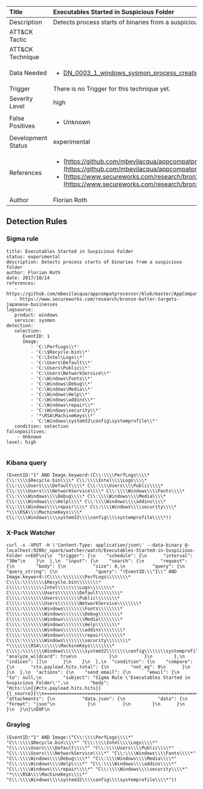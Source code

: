 | Title                | Executables Started in Suspicious Folder                                                                                                                                                 |
|:---------------------|:------------------------------------------------------------------------------------------------------------------------------------------------------------|
| Description          | Detects process starts of binaries from a suspicious folder                                                                                                                                           |
| ATT&amp;CK Tactic    | <ul></ul>  |
| ATT&amp;CK Technique | <ul></ul>                             |
| Data Needed          | <ul><li>[DN_0003_1_windows_sysmon_process_creation](../Data_Needed/DN_0003_1_windows_sysmon_process_creation.md)</li></ul>                                                         |
| Trigger              |  There is no Trigger for this technique yet.  |
| Severity Level       | high                                                                                                                                                 |
| False Positives      | <ul><li>Unknown</li></ul>                                                                  |
| Development Status   | experimental                                                                                                                                                |
| References           | <ul><li>[https://github.com/mbevilacqua/appcompatprocessor/blob/master/AppCompatSearch.txt](https://github.com/mbevilacqua/appcompatprocessor/blob/master/AppCompatSearch.txt)</li><li>[https://www.secureworks.com/research/bronze-butler-targets-japanese-businesses](https://www.secureworks.com/research/bronze-butler-targets-japanese-businesses)</li></ul>                                                          |
| Author               | Florian Roth                                                                                                                                                |


## Detection Rules

### Sigma rule

```
title: Executables Started in Suspicious Folder
status: experimental
description: Detects process starts of binaries from a suspicious folder
author: Florian Roth
date: 2017/10/14
references:
   - https://github.com/mbevilacqua/appcompatprocessor/blob/master/AppCompatSearch.txt
   - https://www.secureworks.com/research/bronze-butler-targets-japanese-businesses
logsource:
   product: windows
   service: sysmon
detection:
   selection:
      EventID: 1
      Image:
         - 'C:\PerfLogs\\*'
         - 'C:\$Recycle.bin\\*'
         - 'C:\Intel\Logs\\*'
         - 'C:\Users\Default\\*'
         - 'C:\Users\Public\\*'
         - 'C:\Users\NetworkService\\*'
         - 'C:\Windows\Fonts\\*'
         - 'C:\Windows\Debug\\*'
         - 'C:\Windows\Media\\*'
         - 'C:\Windows\Help\\*'
         - 'C:\Windows\addins\\*'
         - 'C:\Windows\repair\\*'
         - 'C:\Windows\security\\*'
         - '*\RSA\MachineKeys\\*'
         - 'C:\Windows\system32\config\systemprofile\\*'
   condition: selection
falsepositives:
    - Unknown
level: high


```





### Kibana query

```
(EventID:"1" AND Image.keyword:(C\\:\\\\PerfLogs\\\\* C\\:\\\\$Recycle.bin\\\\* C\\:\\\\Intel\\\\Logs\\\\* C\\:\\\\Users\\\\Default\\\\* C\\:\\\\Users\\\\Public\\\\* C\\:\\\\Users\\\\NetworkService\\\\* C\\:\\\\Windows\\\\Fonts\\\\* C\\:\\\\Windows\\\\Debug\\\\* C\\:\\\\Windows\\\\Media\\\\* C\\:\\\\Windows\\\\Help\\\\* C\\:\\\\Windows\\\\addins\\\\* C\\:\\\\Windows\\\\repair\\\\* C\\:\\\\Windows\\\\security\\\\* *\\\\RSA\\\\MachineKeys\\\\* C\\:\\\\Windows\\\\system32\\\\config\\\\systemprofile\\\\*))
```





### X-Pack Watcher

```
curl -s -XPUT -H \'Content-Type: application/json\' --data-binary @- localhost:9200/_xpack/watcher/watch/Executables-Started-in-Suspicious-Folder <<EOF\n{\n  "trigger": {\n    "schedule": {\n      "interval": "30m"\n    }\n  },\n  "input": {\n    "search": {\n      "request": {\n        "body": {\n          "size": 0,\n          "query": {\n            "query_string": {\n              "query": "(EventID:\\"1\\" AND Image.keyword:(C\\\\:\\\\\\\\PerfLogs\\\\\\\\* C\\\\:\\\\\\\\$Recycle.bin\\\\\\\\* C\\\\:\\\\\\\\Intel\\\\\\\\Logs\\\\\\\\* C\\\\:\\\\\\\\Users\\\\\\\\Default\\\\\\\\* C\\\\:\\\\\\\\Users\\\\\\\\Public\\\\\\\\* C\\\\:\\\\\\\\Users\\\\\\\\NetworkService\\\\\\\\* C\\\\:\\\\\\\\Windows\\\\\\\\Fonts\\\\\\\\* C\\\\:\\\\\\\\Windows\\\\\\\\Debug\\\\\\\\* C\\\\:\\\\\\\\Windows\\\\\\\\Media\\\\\\\\* C\\\\:\\\\\\\\Windows\\\\\\\\Help\\\\\\\\* C\\\\:\\\\\\\\Windows\\\\\\\\addins\\\\\\\\* C\\\\:\\\\\\\\Windows\\\\\\\\repair\\\\\\\\* C\\\\:\\\\\\\\Windows\\\\\\\\security\\\\\\\\* *\\\\\\\\RSA\\\\\\\\MachineKeys\\\\\\\\* C\\\\:\\\\\\\\Windows\\\\\\\\system32\\\\\\\\config\\\\\\\\systemprofile\\\\\\\\*))",\n              "analyze_wildcard": true\n            }\n          }\n        },\n        "indices": []\n      }\n    }\n  },\n  "condition": {\n    "compare": {\n      "ctx.payload.hits.total": {\n        "not_eq": 0\n      }\n    }\n  },\n  "actions": {\n    "send_email": {\n      "email": {\n        "to": null,\n        "subject": "Sigma Rule \'Executables Started in Suspicious Folder\'",\n        "body": "Hits:\\n{{#ctx.payload.hits.hits}}{{_source}}\\n================================================================================\\n{{/ctx.payload.hits.hits}}",\n        "attachments": {\n          "data.json": {\n            "data": {\n              "format": "json"\n            }\n          }\n        }\n      }\n    }\n  }\n}\nEOF\n
```





### Graylog

```
(EventID:"1" AND Image:("C\\:\\\\PerfLogs\\\\*" "C\\:\\\\$Recycle.bin\\\\*" "C\\:\\\\Intel\\\\Logs\\\\*" "C\\:\\\\Users\\\\Default\\\\*" "C\\:\\\\Users\\\\Public\\\\*" "C\\:\\\\Users\\\\NetworkService\\\\*" "C\\:\\\\Windows\\\\Fonts\\\\*" "C\\:\\\\Windows\\\\Debug\\\\*" "C\\:\\\\Windows\\\\Media\\\\*" "C\\:\\\\Windows\\\\Help\\\\*" "C\\:\\\\Windows\\\\addins\\\\*" "C\\:\\\\Windows\\\\repair\\\\*" "C\\:\\\\Windows\\\\security\\\\*" "*\\\\RSA\\\\MachineKeys\\\\*" "C\\:\\\\Windows\\\\system32\\\\config\\\\systemprofile\\\\*"))
```

